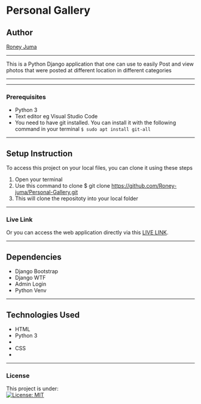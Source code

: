 # Personal Gallery
## Author
[Roney Juma](https://github.com/Roney-juma)
*****
This is a Python Django application that one can use to easily Post and view photos that were posted at different location in different categories
*****
*****
### Prerequisites
* Python 3
* Text editor eg Visual Studio Code
* You need to have git installed. You can install it with the following command in your terminal
`$ sudo apt install git-all`
*****
## Setup Instruction
To access this project on your local files, you can clone it using these steps
1. Open your terminal
1. Use this command to clone $ git clone https://github.com/Roney-juma/Personal-Gallery.git
1. This will clone the repositoty into your local folder
*****
### Live Link
Or you can access the web application directly via this [LIVE LINK]().
******
## Dependencies
* Django Bootstrap
* Django WTF
* Admin Login
* Python Venv
*****
## Technologies Used
* HTML
* Python 3
* 
* CSS
* 
*****
### License
This project is under:  
[![License: MIT](https://img.shields.io/badge/License-MIT-yellow.svg)](/LICENSE)